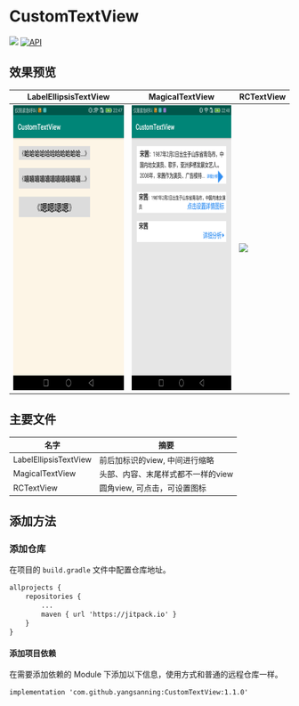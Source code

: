# CustomTextView
[![](https://jitpack.io/v/yangsanning/CustomTextView.svg)](https://jitpack.io/#yangsanning/CustomTextView)
[![API](https://img.shields.io/badge/API-19%2B-orange.svg?style=flat)](https://android-arsenal.com/api?level=19)

## 效果预览

| LabelEllipsisTextView           | MagicalTextView                 | RCTextView                  |
| ------------------------------- | ------------------------------- | ------------------------------- |
| <img src="images/image1.png" height="512" /> | <img src="images/image2.png" height="512"/> | <img src="images/image3.gif" height="512"/> |


## 主要文件
| 名字             | 摘要           |
| ---------------- | -------------- |
|LabelEllipsisTextView | 前后加标识的view, 中间进行缩略  |
|MagicalTextView | 头部、内容、末尾样式都不一样的view  |
|RCTextView | 圆角view, 可点击，可设置图标|


## 添加方法

### 添加仓库

在项目的 `build.gradle` 文件中配置仓库地址。

```android
allprojects {
	repositories {
		...
		maven { url 'https://jitpack.io' }
	}
}
```

#### 添加项目依赖

在需要添加依赖的 Module 下添加以下信息，使用方式和普通的远程仓库一样。

```android
implementation 'com.github.yangsanning:CustomTextView:1.1.0'
```

